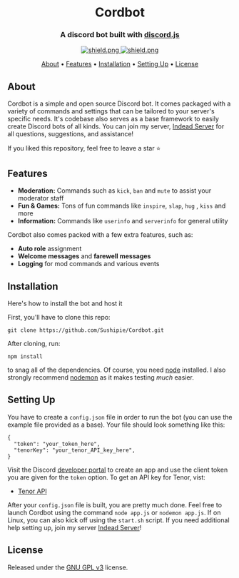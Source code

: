 <h1 align="center">
  Cordbot
  <br>
</h1>

<h3 align=center>A discord bot built with <a href=https://github.com/discordjs/discord.js>discord.js</a></h3>


<div align=center>

  <a href="https://github.com/discordjs">
    <img src="https://img.shields.io/badge/discord.js-v12.3.1-blue.svg?logo=npm" alt="shield.png">
  </a>

  <a href="https://github.com/sabattle/CalypsoBot/blob/develop/LICENSE">
    <img src="https://img.shields.io/badge/license-GNU%20GPL%20v3-green" alt="shield.png">
  </a>

</div>

<p align="center">
  <a href="#about">About</a>
  •
  <a href="#features">Features</a>
  •
  <a href="#installation">Installation</a>
  •
  <a href="#setting-up">Setting Up</a>
  •
  <a href="#license">License</a>
</p>

## About

Cordbot is a simple and open source Discord bot. It comes packaged with a variety of commands and settings that can be tailored to your server's specific needs. It's codebase also serves as a base framework to easily create Discord bots of all kinds. You can join my server, [Indead Server](https://discord.gg/CcUEu5G) for all questions, suggestions, and assistance!

If you liked this repository, feel free to leave a star ⭐

## Features

  * **Moderation:** Commands such as `kick`, `ban` and `mute` to assist your moderator staff
  * **Fun & Games:** Tons of fun commands like `inspire`, `slap`, `hug` , `kiss` and more
  * **Information:** Commands like `userinfo` and `serverinfo` for general utility

Cordbot also comes packed with a few extra features, such as:

  * **Auto role** assignment
  * **Welcome messages** and **farewell messages**
  * **Logging** for mod commands and various events


## Installation
Here's how to install the bot and host it

First, you'll have to clone this repo:
```
git clone https://github.com/Sushipie/Cordbot.git
```
After cloning, run:
```
npm install
```
to snag all of the dependencies. Of course, you need [node](https://nodejs.org/en/) installed. I also strongly recommend [nodemon](https://www.npmjs.com/package/nodemon) as it makes testing *much* easier.

## Setting Up

You have to create a `config.json` file in order to run the bot (you can use the example file provided as a base). Your file should look something like this:
```
{
  "token": "your_token_here",
  "tenorKey": "your_tenor_API_key_here",
}
```
Visit the Discord [developer portal](https://discordapp.com/developers/applications/) to create an app and use the client token you are given for the `token` option. To get an API key for Tenor, vist:

  
  * [Tenor API](https://tenor.com/gifapi/)

After your `config.json` file is built, you are pretty much done. Feel free to launch Cordbot using the command `node app.js` or `nodemon app.js`. If on Linux, you can also kick off using the `start.sh` script. If you need additional help setting up, join my server [Indead Server](https://discord.gg/CcUEu5G)!

## License

Released under the [GNU GPL v3](https://www.gnu.org/licenses/gpl-3.0.en.html) license.